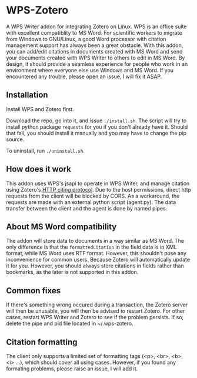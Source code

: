 # WPS-Zotero

A WPS Writer addon for integrating Zotero on Linux. WPS is an office suite with excellent compatiblity to MS Word. For scientific workers to migrate from Windows to GNU/Linux, a good Word processor with citation management support has always been a great obstacle. With this addon, you can add/edit citations in documents created with MS Word and send your documents created with WPS Writer to others to edit in MS Word. By design, it should provide a seamless experience for people who work in an environment where everyone else use Windows and MS Word. If you encountered any trouble, please open an issue, I will fix it ASAP.

## Installation

Install WPS and Zotero first.

Download the repo, go into it, and issue `./install.sh`. The script will try to install python package `requests` for you if you don't already have it. Should that fail, you should install it manually and you may have to change the pip source.

To uninstall, run `./uninstall.sh`.

## How does it work

This addon uses WPS's jsapi to operate in WPS Writer, and manage citation using Zotero's [HTTP citing protocol](https://www.zotero.org/support/dev/client_coding/http_integration_protocol). Due to the host permissions, direct http requests from the client will be blocked by CORS. As a workaround, the requests are made with an external python script (agent.py). The data transfer between the client and the agent is done by named pipes.

## About MS Word compatibility

The addon will store data to documents in a way similar as MS Word. The only difference is that the `formattedCitation` in the field data is in XML format, while MS Word uses RTF format. However, this shouldn't pose any inconvenience for common users. Because Zotero will automatically update it for you. However, you should always store citations in fields rather than bookmarks, as the later is not supported in this addon.

## Common fixes

If there's something wrong occured during a transaction, the Zotero server will then be unusable, you will then be advised to restart Zotero. For other cases, restart WPS Writer and Zotero to see if the problem persists. If so, delete the pipe and pid file located in ~/.wps-zotero.

## Citation formatting

The client only supports a limited set of formatting tags (\<p\>, \<br\>, \<b\>, \<i\> ...), which should cover all using cases. However, if you found any formating problems, please raise an issue, I will add it.

